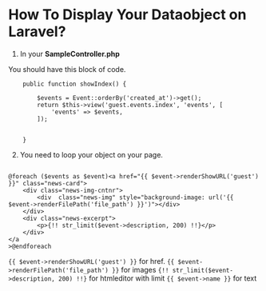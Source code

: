 # How To Display Your Dataobject on Laravel?

1. In your **SampleController.php**

You should have this block of code.
```
	public function showIndex() {

       	$events = Event::orderBy('created_at')->get();
        return $this->view('guest.events.index', 'events', [
        	'events' => $events,
        ]);


	}
```

2. You need to loop your object on your page.

```

@foreach ($events as $event)<a href="{{ $event->renderShowURL('guest') }}" class="news-card">
	<div class="news-img-cntnr">
		<div  class="news-img" style="background-image: url('{{ $event->renderFilePath('file_path') }}')"></div>
	</div>
	<div class="news-excerpt">
		<p>{!! str_limit($event->description, 200) !!}</p>
	</div>
</a
>@endforeach

```
``{{ $event->renderShowURL('guest') }}`` for href.
``{{ $event->renderFilePath('file_path') }}`` for images
``{!! str_limit($event->description, 200) !!}`` for htmleditor with limit
``{{ $event->name }}`` for text